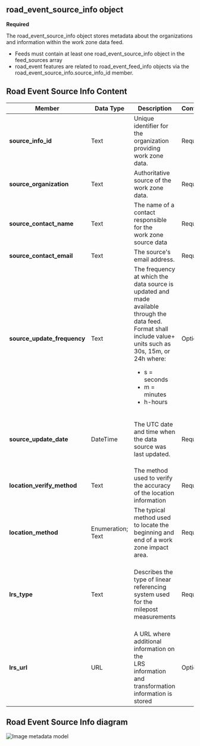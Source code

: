 ## road_event_source_info object
**Required**

The road_event_source_info object stores metadata about the organizations and information within the work zone data feed.
- Feeds must contain at least one road_event_source_info object in the feed_sources array
- road_event features are related to road_event_feed_info objects via the road_event_source_info.source_info_id member.

## Road Event Source Info Content
Member | Data Type | Description | Conformance | Notes
---------- | --------- | ---------------- | ----------- | -----
**source_info_id** | Text | Unique identifier for the organization providing work zone data. | Required | 
**source_organization** | Text | Authoritative source of the work zone data. | Required | Example: County DOT
**source_contact_name** | Text | The name of a contact responsible for the<br>work zone source data | Required | Example: Jo Help
**source_contact_email** | Text | The source's email address.  | Required |
**source_update_frequency** | Text | The frequency at which the data source is<br>updated and made available through the<br>data feed. Format shall include value+<br>units such as<br>30s, 15m, or 24h where:<ul><li>s = seconds</li><li>m = minutes</li><li>h-hours</li></ul> | Optional | Example 30s<br>15m<br>24h
**source_update_date** | DateTime | The UTC date and time when the data source was last updated. | Required | All date/time formats shall use ISO 8601 Data elements and interchange formats – Information interchange. Example: `2016-11-03T19:37:00Z`
**location_verify_method** | Text | The method used to verify the accuracy of the location information | Required | Example Survey accurate GPS equipment accurate to 0.1 cm
**location_method** | Enumeration; Text | The typical method used to locate the beginning and end of a work zone impact area. | Required | See [Location Method Enumerated Type](/feed-content/enumerated-types/location_method.md)
**lrs_type** | Text |Describes the type of linear referencing<br>system used for the milepost<br>measurements | Required | Example Use of milemarkers posted by the<br>roadways. These are registered<br>to a dynamic segmentation of<br>statewide LRS basemap.
**lrs_url** | URL |A URL where additional information on the<br>LRS information and transformation<br>information is stored | Optional | Example https://aaa.bbb.com/lrs

## Road Event Source Info diagram
![Image metadata model](https://github.com/usdot-jpo-ode/jpo-wzdx/blob/v3-metadata-update/images/feed_source_event_relationship.jpg)
